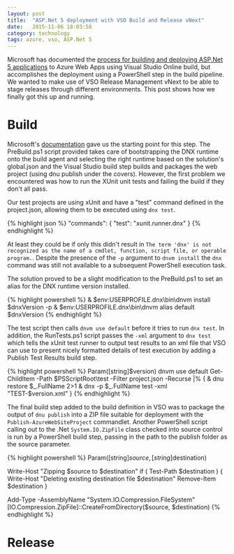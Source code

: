 ```yaml
---
layout: post
title:  "ASP.Net 5 deployment with VSO Build and Release vNext"
date:   2015-11-06 18:03:58
category: technology
tags: azure, vso, ASP.Net 5
---
```

Microsoft has documented the [process for building and deploying ASP.Net 5 applications](https://msdn.microsoft.com/en-us/Library/vs/alm/Build/azure/deploy-aspnet5?f=255&MSPPError=-2147217396)
to Azure Web Apps using Visual Studio Online build, but accomplishes the deployment
using a PowerShell step in the build pipeline. We wanted to make use of VSO Release
Management vNext to be able to stage releases through different environments. This
post shows how we finally got this up and running.

Build
=====

Microsoft's [documentation](https://msdn.microsoft.com/en-us/Library/vs/alm/Build/azure/deploy-aspnet5?f=255&MSPPError=-2147217396)
gave us the starting point for this step. The PreBuild.ps1 script provided takes care
of bootstrapping the DNX runtime onto the build agent and selecting the right runtime
based on the solution's global.json and the Visual Studio build step builds and
packages the web project (using dnu publish under the covers). However, the first
problem we encountered was how to run the XUnit unit tests and failing the build if
they don't all pass.

Our test projects are using xUnit and have a "test" command defined in the
project.json, allowing them to be executed using `dnx test`.

{% highlight json %}
"commands": { 
  "test": "xunit.runner.dnx" 
}
{% endhighlight %}

At least they could be if only
this didn't result in `The term 'dnx' is not recognized as the name of a cmdlet, function, script file, or operable program.`.
Despite the presence of the `-p` argument to `dnvm install` the `dnx`
command was still not available to a subsequent PowerShell execution
task.

The solution proved to be a slight modification to the PreBuild.ps1 to
set an alias for the DNX runtime version installed.

{% highlight powershell %}
& $env:USERPROFILE\.dnx\bin\dnvm install $dnxVersion -p
& $env:USERPROFILE\.dnx\bin\dnvm alias default $dnxVersion
{% endhighlight %}

The test script then calls `dnvm use default` before it tries to run
`dnx test`. In addition, the RunTests.ps1 script passes the `-xml`
argument to `dnx test` which tells the xUnit test runner to output
test results to an xml file that VSO can use to present nicely
formatted details of test execution by adding a Publish Test Results
build step.

{% highlight powershell %}
Param([string]$version)
dnvm use default
Get-ChildItem -Path $PSScriptRoot\test -Filter project.json -Recurse |% { 
	& dnu restore $_.FullName 2>1
	& dnx -p $_.FullName test -xml "TEST-$version.xml"
}
{% endhighlight %}

The final build step added to the build definition in VSO was to
package the output of `dnu publish` into a ZIP file suitable for
deployment with the `Publish-AzureWebSiteProject` commandlet.
Another PowerShell script calling out to the .Net `System.IO.ZipFile`
class checked into source control is run by a PowerShell build step,
passing in the path to the publish folder as the source parameter.

{% highlight powershell %}
Param([string]$source, [string]$destination)

Write-Host "Zipping $source to $destination"
if ( Test-Path $destination ) {
    Write-Host "Deleting existing destination file $destination"
    Remove-Item $destination
}

Add-Type -AssemblyName "System.IO.Compression.FileSystem"
[IO.Compression.ZipFile]::CreateFromDirectory($source, $destination)
{% endhighlight %}


Release
======= 